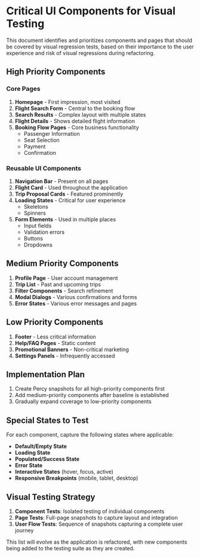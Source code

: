 # Critical UI Components for Visual Testing

This document identifies and prioritizes components and pages that should be covered by visual regression tests, based on their importance to the user experience and risk of visual regressions during refactoring.

## High Priority Components

### Core Pages
1. **Homepage** - First impression, most visited
2. **Flight Search Form** - Central to the booking flow
3. **Search Results** - Complex layout with multiple states
4. **Flight Details** - Shows detailed flight information
5. **Booking Flow Pages** - Core business functionality
   - Passenger Information
   - Seat Selection
   - Payment
   - Confirmation

### Reusable UI Components
1. **Navigation Bar** - Present on all pages
2. **Flight Card** - Used throughout the application
3. **Trip Proposal Cards** - Featured prominently
4. **Loading States** - Critical for user experience
   - Skeletons
   - Spinners
5. **Form Elements** - Used in multiple places
   - Input fields
   - Validation errors
   - Buttons
   - Dropdowns

## Medium Priority Components

1. **Profile Page** - User account management
2. **Trip List** - Past and upcoming trips
3. **Filter Components** - Search refinement
4. **Modal Dialogs** - Various confirmations and forms
5. **Error States** - Various error messages and pages

## Low Priority Components

1. **Footer** - Less critical information
2. **Help/FAQ Pages** - Static content
3. **Promotional Banners** - Non-critical marketing
4. **Settings Panels** - Infrequently accessed

## Implementation Plan

1. Create Percy snapshots for all high-priority components first
2. Add medium-priority components after baseline is established
3. Gradually expand coverage to low-priority components

## Special States to Test

For each component, capture the following states where applicable:
- **Default/Empty State**
- **Loading State**
- **Populated/Success State**
- **Error State**
- **Interactive States** (hover, focus, active)
- **Responsive Breakpoints** (mobile, tablet, desktop)

## Visual Testing Strategy

1. **Component Tests**: Isolated testing of individual components
2. **Page Tests**: Full-page snapshots to capture layout and integration
3. **User Flow Tests**: Sequence of snapshots capturing a complete user journey

This list will evolve as the application is refactored, with new components being added to the testing suite as they are created. 